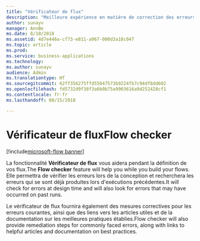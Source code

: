 ```yaml
---
title: "Vérificateur de flux"
description: "Meilleure expérience en matière de correction des erreurs et de validation. Les utilisateurs pourront bénéficier d'une aide contextuelle pour corriger les erreurs et seront guidés pour créer des flux qui n'échouent pas."
author: sunayv
manager: AnnBe
ms.date: 8/10/2018
ms.assetid: 4d7e446a-cf73-e811-a967-000d3a18c047
ms.topic: article
ms.prod: 
ms.service: business-applications
ms.technology: 
ms.author: sunayv
audience: Admin
ms.translationtype: HT
ms.sourcegitcommit: 62ff356275ffd55047573b9224fb7c94df8dd602
ms.openlocfilehash: fd5732d9f38f3a6b0b75a9903616a9d252428cf1
ms.contentlocale: fr-fr
ms.lasthandoff: 08/15/2018

---
```

# <a name="flow-checker"></a><span data-ttu-id="bb778-104">Vérificateur de flux</span><span class="sxs-lookup"><span data-stu-id="bb778-104">Flow checker</span></span>

[!include[microsoft-flow banner](../includes/microsoft-flow.md)]




<span data-ttu-id="bb778-105">La fonctionnalité **Vérificateur de flux** vous aidera pendant la définition de vos flux.</span><span class="sxs-lookup"><span data-stu-id="bb778-105">The **Flow checker** feature will help you while you build your flows.</span></span> <span data-ttu-id="bb778-106">Elle permettra de vérifier les erreurs lors de la conception et recherchera les erreurs qui se sont déjà produites lors d'exécutions précédentes.</span><span class="sxs-lookup"><span data-stu-id="bb778-106">It will check for errors at design time and will also look for errors that may have occurred on past runs.</span></span> 

<span data-ttu-id="bb778-107">Le vérificateur de flux fournira également des mesures correctives pour les erreurs courantes, ainsi que des liens vers les articles utiles et de la documentation sur les meilleures pratiques établies.</span><span class="sxs-lookup"><span data-stu-id="bb778-107">Flow checker will also provide remediation steps for commonly faced errors, along with links to helpful articles and documentation on best practices.</span></span>

